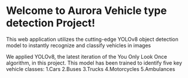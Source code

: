 # Welcome to Aurora Vehicle type detection Project!

This web application utilizes the cutting-edge YOLOv8 object detection model to instantly recognize and classify vehicles in images

We applied YOLOv8, the latest iteration of the You Only Look Once algorithm, in this project.
This  model has been trained to identify five key vehicle classes:
1.Cars
2.Buses
3.Trucks
4.Motorcycles
5.Ambulances
